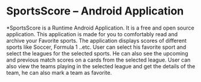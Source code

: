 <h1>SportsScore – Android Application</h1>
*SportsScore is a Runtime Android Application. It is a free and open source application.
This application is made for you to comfortably read and archive your Favorite sports. The application displays scores of different sports like Soccer, Formula 1 ..etc. User can select his favorite sport and select the leagues for the selected sports. He can also see the upcoming and previous match scores on a cards from the selected league. User can also view the teams playing in the selected league and get the details of the team, he can also mark a team as favorite.

